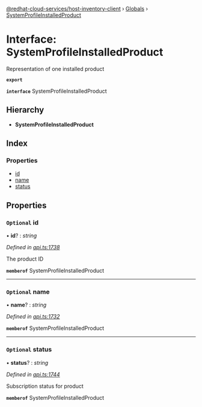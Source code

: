 [@redhat-cloud-services/host-inventory-client](../README.md) › [Globals](../globals.md) › [SystemProfileInstalledProduct](systemprofileinstalledproduct.md)

# Interface: SystemProfileInstalledProduct

Representation of one installed product

**`export`** 

**`interface`** SystemProfileInstalledProduct

## Hierarchy

* **SystemProfileInstalledProduct**

## Index

### Properties

* [id](systemprofileinstalledproduct.md#optional-id)
* [name](systemprofileinstalledproduct.md#optional-name)
* [status](systemprofileinstalledproduct.md#optional-status)

## Properties

### `Optional` id

• **id**? : *string*

*Defined in [api.ts:1738](https://github.com/RedHatInsights/javascript-clients/blob/master/packages/host-inventory/api.ts#L1738)*

The product ID

**`memberof`** SystemProfileInstalledProduct

___

### `Optional` name

• **name**? : *string*

*Defined in [api.ts:1732](https://github.com/RedHatInsights/javascript-clients/blob/master/packages/host-inventory/api.ts#L1732)*

**`memberof`** SystemProfileInstalledProduct

___

### `Optional` status

• **status**? : *string*

*Defined in [api.ts:1744](https://github.com/RedHatInsights/javascript-clients/blob/master/packages/host-inventory/api.ts#L1744)*

Subscription status for product

**`memberof`** SystemProfileInstalledProduct

